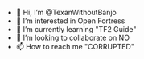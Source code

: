 - 👋 Hi, I’m @TexanWithoutBanjo
- 👀 I’m interested in Open Fortress
- 🌱 I’m currently learning "TF2 Guide"
- 💞️ I’m looking to collaborate on NO
- 📫 How to reach me "CORRUPTED"

<!---
TexanWithoutBanjo/TexanWithoutBanjo is a ✨ special ✨ repository because its `README.md` (this file) appears on your GitHub profile.
You can click the Preview link to take a look at your changes.
--->
